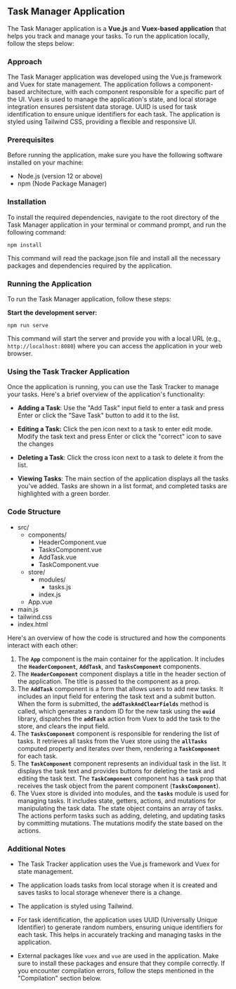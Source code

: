 ## Task Manager Application

The Task Manager application is a **Vue.js** and **Vuex-based application** that helps you track and manage your tasks. To run the application locally, follow the steps below:

### Approach

The Task Manager application was developed using the Vue.js framework and Vuex for state management. The application follows a component-based architecture, with each component responsible for a specific part of the UI. Vuex is used to manage the application's state, and local storage integration ensures persistent data storage. UUID is used for task identification to ensure unique identifiers for each task. The application is styled using Tailwind CSS, providing a flexible and responsive UI.

### Prerequisites

Before running the application, make sure you have the following software installed on your machine:

- Node.js (version 12 or above)
- npm (Node Package Manager)

### Installation

To install the required dependencies, navigate to the root directory of the Task Manager application in your terminal or command prompt, and run the following command:

`npm install`

This command will read the package.json file and install all the necessary packages and dependencies required by the application.

### Running the Application

To run the Task Manager application, follow these steps:

**Start the development server:**

`npm run serve`

This command will start the server and provide you with a local URL (e.g., `http://localhost:8080`) where you can access the application in your web browser.

### Using the Task Tracker Application

Once the application is running, you can use the Task Tracker to manage your tasks. Here's a brief overview of the application's functionality:

- **Adding a Task**: Use the "Add Task" input field to enter a task and press Enter or click the "Save Task" button to add it to the list.

- **Editing a Task:** Click the pen icon next to a task to enter edit mode. Modify the task text and press Enter or click the "correct" icon to save the changes

- **Deleting a Task**: Click the cross icon next to a task to delete it from the list.

- **Viewing Tasks**: The main section of the application displays all the tasks you've added. Tasks are shown in a list format, and completed tasks are highlighted with a green border.

### Code Structure

- src/
  - components/
    - HeaderComponent.vue
    - TasksComponent.vue
    - AddTask.vue
    - TaskComponent.vue
  - store/
    - modules/
      - tasks.js
    - index.js
  - App.vue
- main.js
- tailwind.css
- index.html

Here's an overview of how the code is structured and how the components interact with each other:

1. The **`App`** component is the main container for the application. It includes the **`HeaderComponent`**, **`AddTask`**, and **`TasksComponent`** components.
2. The **`HeaderComponent`** component displays a title in the header section of the application. The title is passed to the component as a prop.
3. The **`AddTask`** component is a form that allows users to add new tasks. It includes an input field for entering the task text and a submit button. When the form is submitted, the **`addTaskAndClearFields`** method is called, which generates a random ID for the new task using the **`uuid`** library, dispatches the **`addTask`** action from Vuex to add the task to the store, and clears the input field.
4. The **`TasksComponent`** component is responsible for rendering the list of tasks. It retrieves all tasks from the Vuex store using the **`allTasks`** computed property and iterates over them, rendering a **`TaskComponent`** for each task.
5. The **`TaskComponent`** component represents an individual task in the list. It displays the task text and provides buttons for deleting the task and editing the task text. The **`TaskComponent`** component has a **`task`** prop that receives the task object from the parent component (**`TasksComponent`**).
6. The Vuex store is divided into modules, and the **`tasks`** module is used for managing tasks. It includes state, getters, actions, and mutations for manipulating the task data. The state object contains an array of tasks. The actions perform tasks such as adding, deleting, and updating tasks by committing mutations. The mutations modify the state based on the actions.

### Additional Notes

- The Task Tracker application uses the Vue.js framework and Vuex for state management.

- The application loads tasks from local storage when it is created and saves tasks to local storage whenever there is a change.

- The application is styled using Tailwind.

- For task identification, the application uses UUID (Universally Unique Identifier) to generate random numbers, ensuring unique identifiers for each task. This helps in accurately tracking and managing tasks in the application.

- External packages like `vuex` and `vue` are used in the application. Make sure to install these packages and ensure that they compile correctly. If you encounter compilation errors, follow the steps mentioned in the "Compilation" section below.
